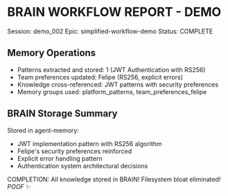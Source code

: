 # BRAIN WORKFLOW REPORT - DEMO
Session: demo_002
Epic: simplified-workflow-demo
Status: COMPLETE

## Memory Operations
- Patterns extracted and stored: 1 (JWT Authentication with RS256)
- Team preferences updated: Felipe (RS256, explicit errors)
- Knowledge cross-referenced: JWT patterns with security preferences
- Memory groups used: platform_patterns, team_preferences_felipe

## BRAIN Storage Summary
Stored in agent-memory:
- JWT implementation pattern with RS256 algorithm
- Felipe's security preferences reinforced
- Explicit error handling pattern
- Authentication system architectural decisions

COMPLETION: All knowledge stored in BRAIN! Filesystem bloat eliminated! *POOF* ✨